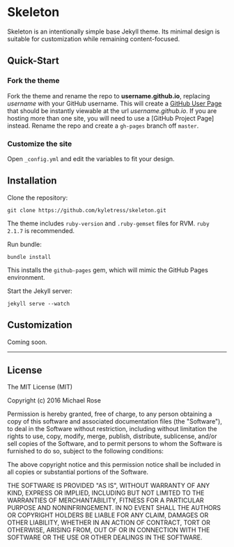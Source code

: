 # Skeleton

Skeleton is an intentionally simple base Jekyll theme. Its minimal design is suitable for customization while remaining content-focused.

## Quick-Start

### Fork the theme
Fork the theme and rename the repo to **username.github.io**, replacing *username* with your GitHub username. This will create a [GitHub User Page]() that should be instantly viewable at the url *username.github.io*. If you are hosting more than one site, you will need to use a [GitHub Project Page] instead. Rename the repo and create a `gh-pages` branch off `master`. 

### Customize the site
Open `_config.yml` and edit the variables to fit your design.  

## Installation

Clone the repository:

~~~
git clone https://github.com/kyletress/skeleton.git
~~~

The theme includes `ruby-version` and `.ruby-gemset` files for RVM. `ruby 2.1.7` is recommended.

Run bundle:

~~~
bundle install
~~~

This installs the `github-pages` gem, which will mimic the GitHub Pages environment.

Start the Jekyll server:

~~~
jekyll serve --watch
~~~

## Customization

Coming soon.

---

## License

The MIT License (MIT)

Copyright (c) 2016 Michael Rose

Permission is hereby granted, free of charge, to any person obtaining a copy
of this software and associated documentation files (the "Software"), to deal
in the Software without restriction, including without limitation the rights
to use, copy, modify, merge, publish, distribute, sublicense, and/or sell
copies of the Software, and to permit persons to whom the Software is
furnished to do so, subject to the following conditions:

The above copyright notice and this permission notice shall be included in all
copies or substantial portions of the Software.

THE SOFTWARE IS PROVIDED "AS IS", WITHOUT WARRANTY OF ANY KIND, EXPRESS OR
IMPLIED, INCLUDING BUT NOT LIMITED TO THE WARRANTIES OF MERCHANTABILITY,
FITNESS FOR A PARTICULAR PURPOSE AND NONINFRINGEMENT. IN NO EVENT SHALL THE
AUTHORS OR COPYRIGHT HOLDERS BE LIABLE FOR ANY CLAIM, DAMAGES OR OTHER
LIABILITY, WHETHER IN AN ACTION OF CONTRACT, TORT OR OTHERWISE, ARISING FROM,
OUT OF OR IN CONNECTION WITH THE SOFTWARE OR THE USE OR OTHER DEALINGS IN THE
SOFTWARE.
